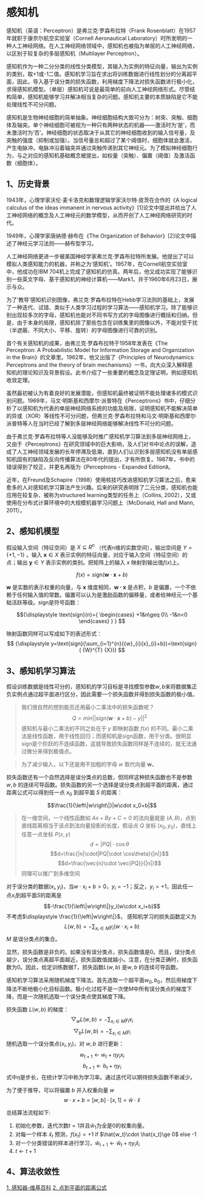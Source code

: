 # 感知机

感知机（英语：Perceptron）是弗兰克·罗森布拉特（Frank Rosenblatt）在1957年就职于康奈尔航空实验室（Cornell Aeronautical Laboratory）时所发明的一种人工神经网络。在人工神经网络领域中，感知机也被指为单层的人工神经网络，以区别于较复杂的多层感知机（Multilayer Perceptron）。

感知机作为一种二分分类的线性分类模型，其输入为实例的特征向量，输出为实例的类别，取+1或-1二值。感知机学习旨在求出将训练数据进行线性划分的分离超平面，因此，导入基于误分类的损失函数，利用梯度下降法对损失函数进行极小化，求得感知机模型。（单层）感知机可说是最简单的前向人工神经网络形式。尽管结构简单，感知机能够学习并解决相当复杂的问题。感知机主要的本质缺陷是它不能处理线性不可分问题。

感知机是生物神经细胞的简单抽象。神经细胞结构大致可分为：树突、突触、细胞体及轴突。单个神经细胞可被视为一种只有两种状态的机器——激活时为‘是’，而未激活时为‘否’。神经细胞的状态取决于从其它的神经细胞收到的输入信号量，及突触的强度（抑制或加强）。当信号量总和超过了某个阈值时，细胞体就会激活，产生电脉冲。电脉冲沿着轴突并通过突触传递到其它神经元。为了模拟神经细胞行为，与之对应的感知机基础概念被提出，如权量（突触）、偏置（阈值）及激活函数（细胞体）。

## 1、历史背景

1943年，心理学家沃伦·麦卡洛克和数理逻辑学家沃尔特·皮茨在合作的《A logical calculus of the ideas immanent in nervous activity》[1]论文中提出并给出了人工神经网络的概念及人工神经元的数学模型，从而开创了人工神经网络研究的时代。

1949年，心理学家唐纳德·赫布在《The Organization of Behavior》[2]论文中描述了神经元学习法则——赫布型学习。

人工神经网络更进一步被美国神经学家弗兰克·罗森布拉特所发展。他提出了可以模拟人类感知能力的机器，并称之为‘感知机’。1957年，在Cornell航空实验室中，他成功在IBM 704机上完成了感知机的仿真。两年后，他又成功实现了能够识别一些英文字母、基于感知机的神经计算机——Mark1，并于1960年6月23日，展示与众。

为了‘教导’感知机识别图像，弗兰克·罗森布拉特在Hebb学习法则的基础上，发展了一种迭代、试错、类似于人类学习过程的学习算法——感知机学习。除了能够识别出现较多次的字母，感知机也能对不同书写方式的字母图像进行概括和归纳。但是，由于本身的局限，感知机除了那些包含在训练集里的图像以外，不能对受干扰（半遮蔽、不同大小、平移、旋转）的字母图像进行可靠的识别。

首个有关感知机的成果，由弗兰克·罗森布拉特于1958年发表在《The Perceptron: A Probabilistic Model for Information Storage and Organization in the Brain》的文章里。1962年，他又出版了《Principles of Neurodynamics: Perceptrons and the theory of brain mechanisms》一书，向大众深入解释感知机的理论知识及背景假设。此书介绍了一些重要的概念及定理证明，例如感知机收敛定理。

虽然最初被认为有着良好的发展潜能，但感知机最终被证明不能处理诸多的模式识别问题。1969年，马文·明斯基和西摩尔·派普特在《Perceptrons》书中，仔细分析了以感知机为代表的单层神经网络系统的功能及局限，证明感知机不能解决简单的异或（XOR）等线性不可分问题，但弗兰克·罗森布拉特和马文·明斯基和西摩尔·派普特等人在当时已经了解到多层神经网络能够解决线性不可分的问题。

由于弗兰克·罗森布拉特等人没能够及时推广感知机学习算法到多层神经网络上，又由于《Perceptrons》在研究领域中的巨大影响，及人们对书中论点的误解，造成了人工神经领域发展的长年停滞及低潮，直到人们认识到多层感知机没有单层感知机固有的缺陷及反向传播算法在80年代的提出，才有所恢复。1987年，书中的错误得到了校正，并更名再版为《Perceptrons - Expanded Edition》。

近年，在Freund及Schapire（1998）使用核技巧改进感知机学习算法之后，愈来愈多的人对感知机学习算法产生兴趣。后来的研究表明除了二元分类，感知机也能应用在较复杂、被称为structured learning类型的任务上（Collins, 2002），又或使用在分布式计算环境中的大规模机器学习问题上（McDonald, Hall and Mann, 2011）。

## 2、感知机模型

假设输入空间（特征空间）是 ${\displaystyle X\subseteq R^n}$ （代表n维的实数空间），输出空间是 $Y=\{+1, -1\}$ 。输入 $\mathbf x\in X$ 表示实例的特征向量，对应于输入空间（特征空间）的点；输出 $\mathbf y\in Y$ 表示实例的类别。把矩阵上的输入 $x$ 映射到输出值$f(x)$上。

$$
{\displaystyle f(x)=\text{sign}(\mathbf w\cdot \mathbf x+b)}
$$



$\mathbf w$ 是实数的表示权重的向量，与 $\mathbf x$ 维度相同，$\mathbf {w\cdot x}$ 是点积，$b$ 是偏置，一个不依赖于任何输入值的常数。偏置可以认为是激励函数的偏移量，或者给神经元一个基础活跃等级。sign是符号函数：

$${\displaystyle 
\text{sign}(n)={
    \begin{cases}
        +1&n\geq 0\\
        -1&n<0
    \end{cases}
    }
}
$$

映射函数同样可以写成如下的表述形式：
$$
{\displaystyle y=\text{sign}(\sum_{i=1}^{n}{{w}_{i}{x}_{i}+b})=\text{sign}( {W}^{T} {X})}
$$

## 3、感知机学习算法

假设训练数据是线性可分的，感知机的学习目标是寻找模型参数$w,b$来将数据集正负实例点通过超平面进行区分，因此需要一个损失函数并得到损失函数的极小值。

> 我们很自然的想到能否还用最小二乘法中的损失函数呢？
> $$Q=min{||\text{sign}(\mathbf w\cdot \mathbf x+b)-y||}^2$$
> 感知机与最小二乘法的不同之处在于 $y$ 即映射函数 $f(x)$ 的不同。最小二乘法是线性函数，用于线性回归；而感知机是sign函数，用于分类。很明显sign是个阶跃的不连续函数，这就导致损失函数同样是不连续的，就无法通过微分来得到极值点。

>为了减少输入，以下还是用不加粗的字母 $w$ 取代向量 $\mathbf w$。

损失函数还有一个自然选择是误分类点的总数，但同样这种损失函数也不是参数 $w,b$ 的连续可导函数。损失函数的另一个选择是误分类点到超平面的距离，通过距离公式可以得到任一点 $x_0$ 到超平面 $S$ 的距离：

$$\frac{1}{\left\|w\right\|}|w\cdot x_0+b|$$

> 在一维空间，一个线性函数如 $Ax+By+C=0$ 的法向量就是 $(A,B)$，点到直线距离相当于该点到法向量投影的长度，假设点 $Q$ 坐标 $(x_0,y_0)$，直线上任意一点坐标 $P(x,y)$
> $$d=|PQ|\cdot \cos\theta$$
> $$d=\frac{|n|\cdot|PQ|\cdot \cos\theta}{|n|}$$
> $$d=\frac{\vec{n}\cdot \vec{PQ}}{|n|}$$
> 同理可以推广到多维空间

对于误分类的数据$(x_i,y_i)$，当$w\cdot x_i+b>0$，$y_i=-1$；反之，$y_i=+1$，因此任一点$x_i$到超平面$S$的距离是
$$-\frac{1}{\left\|w\right\|}y_i(w\cdot x_i+b)$$
不考虑$\displaystyle \frac{1}{\left\|w\right\|}$， 感知机学习的损失函数定义为
$$L(w,b)=-\sum_{x_i\in M}y_i(w\cdot x_i+b)$$
$M$ 是误分类点的集合。

显然，损失函数是非负的。如果没有误分类点，损失函数值是0。而且，误分类点越少，误分类点离超平面越近，损失函数值就越小。注意，在分类正确时，损失函数为0。因此，给定训练数据$T$，损失函数$L(w,b)$ 是$w,b$ 的连续可导函数。

感知机学习算法采用随机梯度下降法。首先选取一个超平面$w_0,b_0$，然后用梯度下降法不断地极小化目标函数。极小化过程不是一次使$M$中所有误分类点的梯度下降，而是一次随机选取一个误分类点使其梯度下降。

损失函数 $L(w,b)$ 的梯度：
$$\bigtriangledown_w L(w,b)=-\sum_{x_i\in M}y_ix_i$$
$$\bigtriangledown_b L(w,b)=-\sum_{x_i\in M}y_i$$
随机选取一个误分类点$(x_i,y_i)$，对 $w,b$ 进行更新：
$$w_{t+1}\leftarrow w_{t}+ \eta y_ix_i$$
$$b_{t+1}\leftarrow b_{t}+ \eta y_i$$
式中$\eta$是步长，在统计学习中称为学习率。通过迭代可以期待损失函数不断减少。

为了便于推导，可以将偏置 $b$ 并入权重向量 $w$
$$w\cdot x+b=[w,b]\cdot [x,1]=\hat{w}\cdot \hat{x}$$ 

总结算法流程如下:
1. 初始化参数，迭代次数$t=1$并且$\hat w_1$为全是0的权重向量。
2. 对每一个样本 $\hat x_t$ 预测，$f(x_t)=+1$ if $\hat{w_t}\cdot \hat{x_t}\ge 0$ else -1
3. 对一个分类错误的样本进行学习，$\hat w_{t+1}\leftarrow \hat w_{t}+ \eta y_i\hat x_i$ 
4. $t\leftarrow t + 1$

## 4、算法收敛性



[1. 感知器-维基百科](https://zh.wikipedia.org/wiki/%E6%84%9F%E7%9F%A5%E5%99%A8)
[2. 点到平面的距离公式](https://www.cnblogs.com/graphics/archive/2010/07/10/1774809.html)

